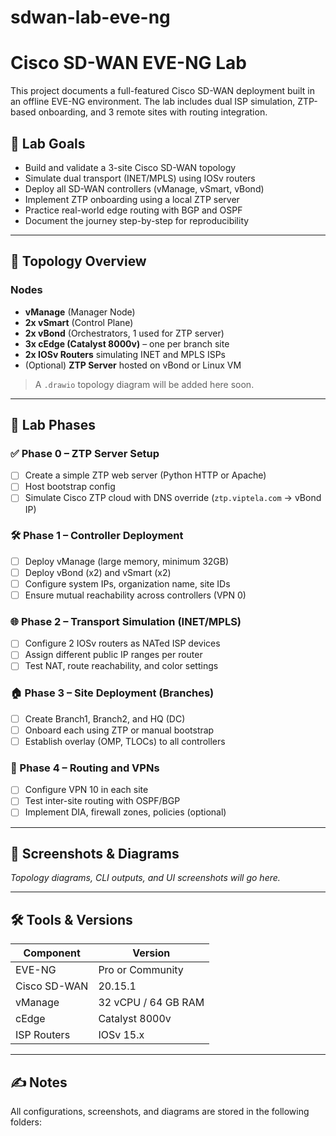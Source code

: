 # sdwan-lab-eve-ng
# Cisco SD-WAN EVE-NG Lab

This project documents a full-featured Cisco SD-WAN deployment built in an offline EVE-NG environment. The lab includes dual ISP simulation, ZTP-based onboarding, and 3 remote sites with routing integration.

## 🚀 Lab Goals

- Build and validate a 3-site Cisco SD-WAN topology
- Simulate dual transport (INET/MPLS) using IOSv routers
- Deploy all SD-WAN controllers (vManage, vSmart, vBond)
- Implement ZTP onboarding using a local ZTP server
- Practice real-world edge routing with BGP and OSPF
- Document the journey step-by-step for reproducibility

---

## 🧱 Topology Overview

### Nodes
- **vManage** (Manager Node)
- **2x vSmart** (Control Plane)
- **2x vBond** (Orchestrators, 1 used for ZTP server)
- **3x cEdge (Catalyst 8000v)** – one per branch site
- **2x IOSv Routers** simulating INET and MPLS ISPs
- (Optional) **ZTP Server** hosted on vBond or Linux VM

> A `.drawio` topology diagram will be added here soon.

---

## 🔄 Lab Phases

### ✅ Phase 0 – ZTP Server Setup
- [ ] Create a simple ZTP web server (Python HTTP or Apache)
- [ ] Host bootstrap config
- [ ] Simulate Cisco ZTP cloud with DNS override (`ztp.viptela.com` → vBond IP)

### 🛠️ Phase 1 – Controller Deployment
- [ ] Deploy vManage (large memory, minimum 32GB)
- [ ] Deploy vBond (x2) and vSmart (x2)
- [ ] Configure system IPs, organization name, site IDs
- [ ] Ensure mutual reachability across controllers (VPN 0)

### 🌐 Phase 2 – Transport Simulation (INET/MPLS)
- [ ] Configure 2 IOSv routers as NATed ISP devices
- [ ] Assign different public IP ranges per router
- [ ] Test NAT, route reachability, and color settings

### 🏠 Phase 3 – Site Deployment (Branches)
- [ ] Create Branch1, Branch2, and HQ (DC)
- [ ] Onboard each using ZTP or manual bootstrap
- [ ] Establish overlay (OMP, TLOCs) to all controllers

### 📡 Phase 4 – Routing and VPNs
- [ ] Configure VPN 10 in each site
- [ ] Test inter-site routing with OSPF/BGP
- [ ] Implement DIA, firewall zones, policies (optional)

---

## 📸 Screenshots & Diagrams

_Topology diagrams, CLI outputs, and UI screenshots will go here._

---

## 🛠️ Tools & Versions

| Component   | Version     |
|------------|-------------|
| EVE-NG     | Pro or Community |
| Cisco SD-WAN | 20.15.1     |
| vManage    | 32 vCPU / 64 GB RAM |
| cEdge      | Catalyst 8000v |
| ISP Routers | IOSv 15.x     |

---

## ✍️ Notes

All configurations, screenshots, and diagrams are stored in the following folders:

